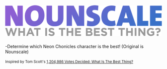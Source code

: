 # ![Neon Character Sorter — What is the best character?](./public/images/wordmark-tagline.png)  

-Determine which Neon Chonicles character is the best! (Original is Nounscale)
  

  
<small>Inspired by Tom Scott's [1,204,986 Votes Decided: What Is The Best Thing?](https://www.youtube.com/watch?v=ALy6e7GbDRQ)</small>
